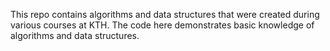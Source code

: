 This repo contains algorithms and data structures that were created
during various courses at KTH. The code here demonstrates basic knowledge
of algorithms and data structures. 
